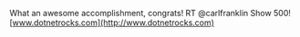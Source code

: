 <!--
id: 250170937
link: http://kevinisom.info/post/250170937/what-an-awesome-accomplishment-congrats-rt
slug: what-an-awesome-accomplishment-congrats-rt
date: Fri Nov 20 2009 13:25:25 GMT+1300 (NZDT)
raw: {"blog_name":"kevinisom","id":250170937,"post_url":"http://kevinisom.info/post/250170937/what-an-awesome-accomplishment-congrats-rt","slug":"what-an-awesome-accomplishment-congrats-rt","type":"text","date":"2009-11-20 00:25:25 GMT","timestamp":1258676725,"state":"published","format":"html","reblog_key":"5VyEdeYH","tags":[],"short_url":"http://tmblr.co/Zw68YyEwKuv","highlighted":[],"feed_item":"http://twitter.com/kev_nz/statuses/5872863992","from_feed_id":"650289","note_count":0,"title":null,"body":"<p>What an awesome accomplishment, congrats! RT @carlfranklin Show 500! <a href=\"http://www.dotnetrocks.com\" target=\"_blank\">www.dotnetrocks.com</a></p>"}
publish: 2009-11-020
tags: 
title: null
-->


What an awesome accomplishment, congrats! RT @carlfranklin Show 500!
[www.dotnetrocks.com](http://www.dotnetrocks.com)


